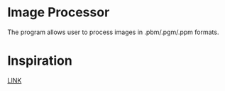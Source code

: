 # Image Processor
The program allows user to process images in .pbm/.pgm/.ppm formats.

# Inspiration
[LINK](http://kcir.pwr.edu.pl/~mucha/PProg/PProg_lab_03/index.html) 

